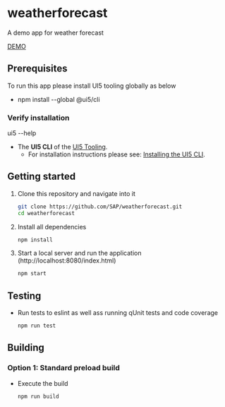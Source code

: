 # weatherforecast
A demo app for weather forecast

[DEMO](http://www.weather-forecast.com.s3-website.ap-south-1.amazonaws.com/webapp/index.html)

## Prerequisites
To run this app please install UI5 tooling globally as below
- npm install --global @ui5/cli

### Verify installation
ui5 --help

- The **UI5 CLI** of the [UI5 Tooling](https://github.com/SAP/ui5-tooling#installing-the-ui5-cli).
    - For installation instructions please see: [Installing the UI5 CLI](https://github.com/SAP/ui5-tooling#installing-the-ui5-cli).

## Getting started
1. Clone this repository and navigate into it
    ```sh
    git clone https://github.com/SAP/weatherforecast.git
    cd weatherforecast
    ```
1. Install all dependencies
    ```sh
    npm install
    ```

1. Start a local server and run the application (http://localhost:8080/index.html)
    ```sh
    npm start
    ```

## Testing
* Run  tests to eslint as well ass running qUnit tests and code coverage
    ```sh
    npm run test
    ```

## Building
### Option 1: Standard preload build
* Execute the build
    ```sh
    npm run build
    ```